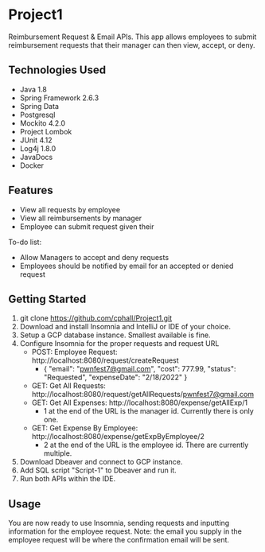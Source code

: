 # Project1

Reimbursement Request &amp; Email APIs. This app allows employees to submit reimbursement requests that their manager can then view, accept, or deny.

## Technologies Used

- Java 1.8
- Spring Framework 2.6.3
- Spring Data
- Postgresql
- Mockito 4.2.0
- Project Lombok
- JUnit 4.12
- Log4j 1.8.0
- JavaDocs
- Docker

## Features

- View all requests by employee
- View all reimbursements by manager
- Employee can submit request given their

To-do list:

- Allow Managers to accept and deny requests
- Employees should be notified by email for an accepted or denied request

## Getting Started

1.  git clone https://github.com/cphall/Project1.git
2.  Download and install Insomnia and IntelliJ or IDE of your choice.
3.  Setup a GCP database instance. Smallest available is fine.
4.  Configure Insomnia for the proper requests and request URL
    - POST: Employee Request: http://localhost:8080/request/createRequest
      - {
        "email": "pwnfest7@gmail.com",
        "cost": 777.99,
        "status": "Requested",
        "expenseDate": "2/18/2022"
        }
    - GET: Get All Requests: http://localhost:8080/request/getAllRequests/pwnfest7@gmail.com
    - GET: Get All Expenses: http://localhost:8080/expense/getAllExp/1
      - 1 at the end of the URL is the manager id. Currently there is only one.
    - GET: Get Expense By Employee: http://localhost:8080/expense/getExpByEmployee/2
      - 2 at the end of the URL is the employee id. There are currently multiple.
5.  Download Dbeaver and connect to GCP instance.
6.  Add SQL script "Script-1" to Dbeaver and run it.
7.  Run both APIs within the IDE.

## Usage

You are now ready to use Insomnia, sending requests and inputting information for the employee request. Note: the email you supply in the employee request will be where the confirmation email will be sent.
